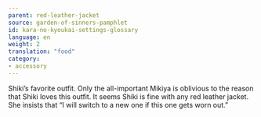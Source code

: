 ```yaml
---
parent: red-leather-jacket
source: garden-of-sinners-pamphlet
id: kara-no-kyoukai-settings-glossary
language: en
weight: 2
translation: "food"
category:
- accessory
---
```


Shiki’s favorite outfit.
Only the all-important Mikiya is oblivious to the reason that Shiki loves this outfit.
It seems Shiki is fine with any red leather jacket. She insists that “I will switch to a new one if this one gets worn out.”
